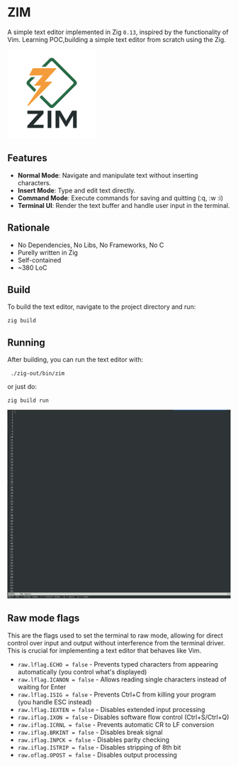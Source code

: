 # ZIM

A simple text editor implemented in Zig `0.13`, inspired by the functionality of Vim. Learning POC,building a simple text editor from scratch using the Zig.

<img src="zim.png" width="200" alt="ZIM">

## Features

- **Normal Mode**: Navigate and manipulate text without inserting characters.
- **Insert Mode**: Type and edit text directly.
- **Command Mode**: Execute commands for saving and quitting (:q, :w :i)
- **Terminal UI**: Render the text buffer and handle user input in the terminal.

## Rationale

* No Dependencies, No Libs, No Frameworks, No C
* Purelly written in Zig
* Self-contained
* ~380 LoC

## Build

To build the text editor, navigate to the project directory and run:

```
zig build
```

## Running

After building, you can run the text editor with:
```
 ./zig-out/bin/zim
```
or just do:
```
zig build run
```

<img src="zim-running.png" alt="ZIM">

## Raw mode flags

This are the flags used to set the terminal to raw mode, allowing for direct control over input and output without interference from the terminal driver. This is crucial for implementing a text editor that behaves like Vim.

* `raw.lflag.ECHO = false` - Prevents typed characters from appearing automatically (you control what's displayed)
* `raw.lflag.ICANON = false` - Allows reading single characters instead of waiting for Enter
* `raw.lflag.ISIG = false` - Prevents Ctrl+C from killing your program (you handle ESC instead)
* `raw.lflag.IEXTEN = false` - Disables extended input processing
* `raw.iflag.IXON = false` - Disables software flow control (Ctrl+S/Ctrl+Q)
* `raw.iflag.ICRNL = false` - Prevents automatic CR to LF conversion
* `raw.iflag.BRKINT = false` - Disables break signal
* `raw.iflag.INPCK = false` - Disables parity checking
* `raw.iflag.ISTRIP = false` - Disables stripping of 8th bit
* `raw.oflag.OPOST = false` - Disables output processing